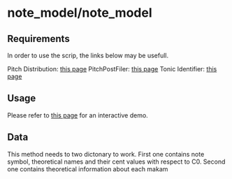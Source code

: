 note_model/note_model
==========
Requirements
-------------
In order to use the scrip, the links below may be usefull.

Pitch Distribution: [this page](https://github.com/hsercanatli/tonicidentifier_makam/blob/master/tonicidentifier/PitchDistribution.py)
PitchPostFiler: [this page](https://github.com/hsercanatli/pitch-post-filter)
Tonic Identifier: [this page](https://github.com/hsercanatli/tonicidentifier_makam)

Usage
-----
Please refer to [this page](https://github.com/miracatici/note_model/blob/master/demo.ipynb) for an interactive demo.

Data
----
This method needs to two dictonary to work. First one contains note symbol, theoretical names and their cent values with respect to C0. Second one contains theoretical information about each makam
